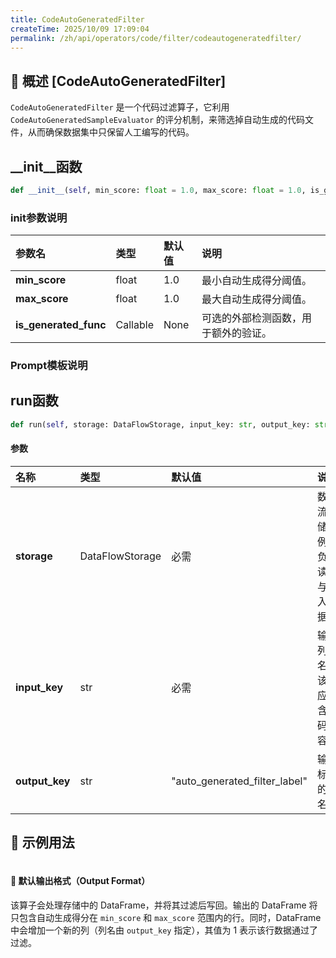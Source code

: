 ```yaml
---
title: CodeAutoGeneratedFilter
createTime: 2025/10/09 17:09:04
permalink: /zh/api/operators/code/filter/codeautogeneratedfilter/
---
```


## 📘 概述 [CodeAutoGeneratedFilter]
`CodeAutoGeneratedFilter` 是一个代码过滤算子，它利用 `CodeAutoGeneratedSampleEvaluator` 的评分机制，来筛选掉自动生成的代码文件，从而确保数据集中只保留人工编写的代码。

## __init__函数
```python
def __init__(self, min_score: float = 1.0, max_score: float = 1.0, is_generated_func: Optional[Callable[[], bool]] = None)
```
### init参数说明
| 参数名 | 类型 | 默认值 | 说明 |
| :------------------ | :-------------- | :---------------------------- | :------------------------------ |
| **min_score** | float | 1.0 | 最小自动生成得分阈值。 |
| **max_score** | float | 1.0 | 最大自动生成得分阈值。 |
| **is_generated_func** | Callable | None | 可选的外部检测函数，用于额外的验证。 |

### Prompt模板说明

## run函数
```python
def run(self, storage: DataFlowStorage, input_key: str, output_key: str = "auto_generated_filter_label")
```
#### 参数
| 名称 | 类型 | 默认值 | 说明 |
| :------------- | :---------------- | :---------------- | :----------------- |
| **storage** | DataFlowStorage | 必需 | 数据流存储实例，负责读取与写入数据。 |
| **input_key** | str | 必需 | 输入列名，该列应包含代码内容。 |
| **output_key** | str | "auto_generated_filter_label" | 输出标签的列名。 |

## 🧠 示例用法
```python

```
#### 🧾 默认输出格式（Output Format）
该算子会处理存储中的 DataFrame，并将其过滤后写回。输出的 DataFrame 将只包含自动生成得分在 `min_score` 和 `max_score` 范围内的行。同时，DataFrame 中会增加一个新的列（列名由 `output_key` 指定），其值为 1 表示该行数据通过了过滤。

